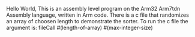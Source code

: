 

Hello World,
This is an assembly level program on the Arm32 Arm7tdn Assembly language, written in Arm code.
There is a c file that randomizes an array of choosen length to demonstrate the sorter. To run
the c file the argument is:
fileCall #(length-of-array) #(max-integer-size)